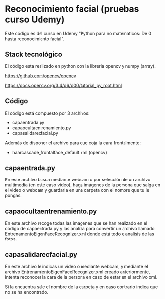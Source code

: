 # Reconocimiento facial (pruebas curso Udemy) #
Este código es del curso en Udemy "Python para no matematicos: De 0 hasta reconocimiento facial".

## Stack tecnológico ##
El código esta realizado en python con la libreria opencv y numpy (array).

https://github.com/opencv/opencv

https://docs.opencv.org/3.4/d6/d00/tutorial_py_root.html

## Código ##
El código está compuesto por 3 archivos:

- capaentrada.py
- capaocultaentrenamiento.py
- capasalidarecfacial.py

Además de disponer el archivo para que coja la cara frontalmente:

- haarcascade_frontalface_default.xml (opencv)

capaentrada.py
--
En este archivo busca mediante webcam o por selección de un archivo multimedia (en este caso video), haga imágenes de la persona que salga en el video o webcam y guardarla en una carpeta con el nombre que tu le pongas.

capaocultaentrenamiento.py
--
En este archivo recoge todas las imagenes que se han realizado en el código de capaentrada.py y las analiza para convertir un archivo llamado EntrenamentoEigenFaceRecognizer.xml donde está todo e analisis de las fotos.

capasalidarecfacial.py
--
En este archivo le indicas un video o mediante webcam, y mediante el archivo EntrenamientoEigenFaceRecognizer.xml creado anteriormente, intenta reconocer la cara de la persona en caso de estar en el archivo xml.

Si la encuentra sale el nombre de la carpeta y en caso contrario indica que no se ha encontrado.